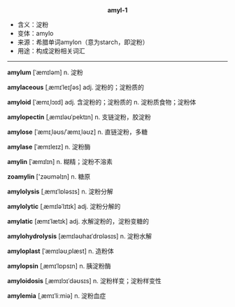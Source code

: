 
**<center>amyl-1</center>**

- <span class="definition">含义：淀粉</span>
- <span class="definition">变体：amylo</span>
- <span class="definition">来源：希腊单词amylon（意为starch，即淀粉）</span>
- <span class="definition">用途：构成淀粉相关词汇</span>

---

<span class="vocabulary">**amylum**</span> [ˈæmɪləm] n. 淀粉

<span class="vocabulary">**amylaceous**</span> [ˌæmɪˈleɪʃəs] adj. 淀粉的；淀粉质的   

<span class="vocabulary">**amyloid**</span> [ˈæmɪˌlɔɪd] adj. 含淀粉的；淀粉质的 n. 淀粉质食物；淀粉体 

<span class="vocabulary">**amylopectin**</span> [ˌæmɪləʊˈpektɪn] n. 支链淀粉，胶淀粉

<span class="vocabulary">**amylose**</span> [ˈæmɪˌləʊs/ˈæmɪˌləʊz] n. 直链淀粉，多糖

<span class="vocabulary">**amylase**</span> [ˈæmɪleɪz] n. 淀粉酶  

<span class="vocabulary">**amylin**</span> [ˈæmɪlɪn] n. 糊精；淀粉不溶素

<span class="vocabulary">**zoamylin**</span> ['zəʊməlɪn] n. 糖原

<span class="vocabulary">**amylolysis**</span> [ˌæmɪˈlɒlәsɪs] n. 淀粉分解

<span class="vocabulary">**amylolytic**</span> [ˌæmɪləˈlɪtɪk] adj. 淀粉分解的

<span class="vocabulary">**amylatic**</span> [æmɪˈlætɪk] adj. 水解淀粉的，淀粉变糖的

<span class="vocabulary">**amylohydrolysis**</span> [æmɪləʊhaɪˈdrɒlәsɪs] n. 淀粉水解

<span class="vocabulary">**amyloplast**</span> [ˈæmɪləʊˌplæst] n. 造粉体

<span class="vocabulary">**amylopsin**</span> [ˌæmɪˈlɒpsɪn] n. 胰淀粉酶


<span class="vocabulary">**amyloidosis**</span> [ˌæmɪlɔɪˈdəʊsɪs] n. 淀粉样变；淀粉样变性

<span class="vocabulary">**amylemia**</span> [ˌæmɪˈliːmiə] n. 淀粉血症

